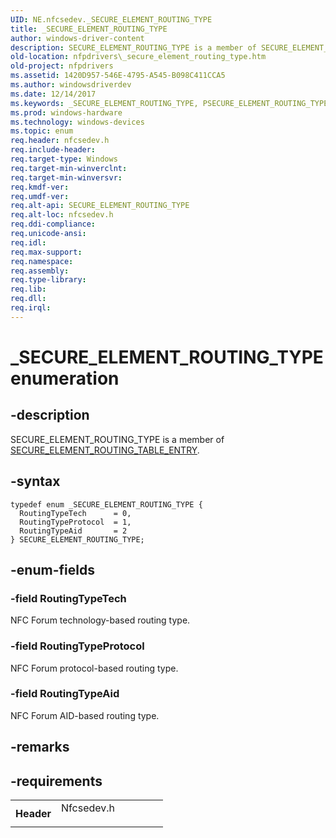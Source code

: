 ```yaml
---
UID: NE.nfcsedev._SECURE_ELEMENT_ROUTING_TYPE
title: _SECURE_ELEMENT_ROUTING_TYPE
author: windows-driver-content
description: SECURE_ELEMENT_ROUTING_TYPE is a member of SECURE_ELEMENT_ROUTING_TABLE_ENTRY.
old-location: nfpdrivers\_secure_element_routing_type.htm
old-project: nfpdrivers
ms.assetid: 1420D957-546E-4795-A545-B098C411CCA5
ms.author: windowsdriverdev
ms.date: 12/14/2017
ms.keywords: _SECURE_ELEMENT_ROUTING_TYPE, PSECURE_ELEMENT_ROUTING_TYPE, SECURE_ELEMENT_ROUTING_TYPE, *PSECURE_ELEMENT_ROUTING_TYPE
ms.prod: windows-hardware
ms.technology: windows-devices
ms.topic: enum
req.header: nfcsedev.h
req.include-header: 
req.target-type: Windows
req.target-min-winverclnt: 
req.target-min-winversvr: 
req.kmdf-ver: 
req.umdf-ver: 
req.alt-api: SECURE_ELEMENT_ROUTING_TYPE
req.alt-loc: nfcsedev.h
req.ddi-compliance: 
req.unicode-ansi: 
req.idl: 
req.max-support: 
req.namespace: 
req.assembly: 
req.type-library: 
req.lib: 
req.dll: 
req.irql: 
---
```


# _SECURE_ELEMENT_ROUTING_TYPE enumeration



## -description
SECURE_ELEMENT_ROUTING_TYPE
is a member of <a href="nfpdrivers._secure_element_routing_table_entry">SECURE_ELEMENT_ROUTING_TABLE_ENTRY</a>.



## -syntax

````
typedef enum _SECURE_ELEMENT_ROUTING_TYPE { 
  RoutingTypeTech      = 0,
  RoutingTypeProtocol  = 1,
  RoutingTypeAid       = 2
} SECURE_ELEMENT_ROUTING_TYPE;
````


## -enum-fields

### -field RoutingTypeTech

NFC Forum technology-based routing type.



### -field RoutingTypeProtocol

NFC Forum protocol-based routing type.



### -field RoutingTypeAid

NFC Forum AID-based routing type.



## -remarks


## -requirements
<table>
<tr>
<th width="30%">
Header

</th>
<td width="70%">
<dl>
<dt>Nfcsedev.h</dt>
</dl>
</td>
</tr>
</table>